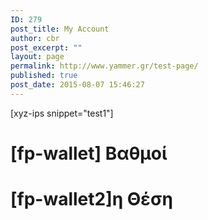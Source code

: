 ```yaml
---
ID: 279
post_title: My Account
author: cbr
post_excerpt: ""
layout: page
permalink: http://www.yammer.gr/test-page/
published: true
post_date: 2015-08-07 15:46:27
---
```

[xyz-ips snippet="test1"]
<h1>[fp-wallet] Βαθμοί</h1>
<h1>[fp-wallet2]η Θέση</h1>